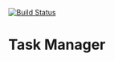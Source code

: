 [![Build Status](https://travis-ci.org/sergeyzalunin/node3-task-manager.svg?branch=master)](https://travis-ci.org/sergeyzalunin/node3-task-manager)
# Task Manager